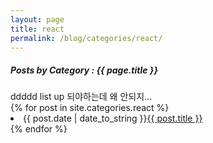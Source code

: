 ```yaml
---
layout: page
title: react
permalink: /blog/categories/react/
---
```


<h5> Posts by Category : {{ page.title }} </h5>
<span> ddddd list up 되야하는데 왜 안되지...</span>
<div class="card">
{% for post in site.categories.react %}
    <li class="category-posts"><span>{{ post.date | date_to_string }}</span><a href="{{ site.baseurl }}{{ post.url }}">{{ post.title }}</a></li>
{% endfor %}
</div>